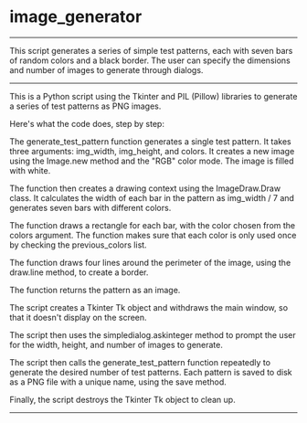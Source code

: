 # image_generator

___________________________________________________________________________________________________________________________________________________________


This script generates a series of simple test patterns, each with seven bars of random colors and a black border. The user can specify the dimensions and number of images to generate through dialogs.

___________________________________________________________________________________________________________________________________________________________


This is a Python script using the Tkinter and PIL (Pillow) libraries to generate a series of test patterns as PNG images.

Here's what the code does, step by step:

The generate_test_pattern function generates a single test pattern. It takes three arguments: img_width, img_height, and colors. It creates a new image using the Image.new method and the "RGB" color mode. The image is filled with white.

The function then creates a drawing context using the ImageDraw.Draw class. It calculates the width of each bar in the pattern as img_width / 7 and generates seven bars with different colors.

The function draws a rectangle for each bar, with the color chosen from the colors argument. The function makes sure that each color is only used once by checking the previous_colors list.

The function draws four lines around the perimeter of the image, using the draw.line method, to create a border.

The function returns the pattern as an image.

The script creates a Tkinter Tk object and withdraws the main window, so that it doesn't display on the screen.

The script then uses the simpledialog.askinteger method to prompt the user for the width, height, and number of images to generate.

The script then calls the generate_test_pattern function repeatedly to generate the desired number of test patterns. Each pattern is saved to disk as a PNG file with a unique name, using the save method.

Finally, the script destroys the Tkinter Tk object to clean up.

___________________________________________________________________________________________________________________________________________________________

